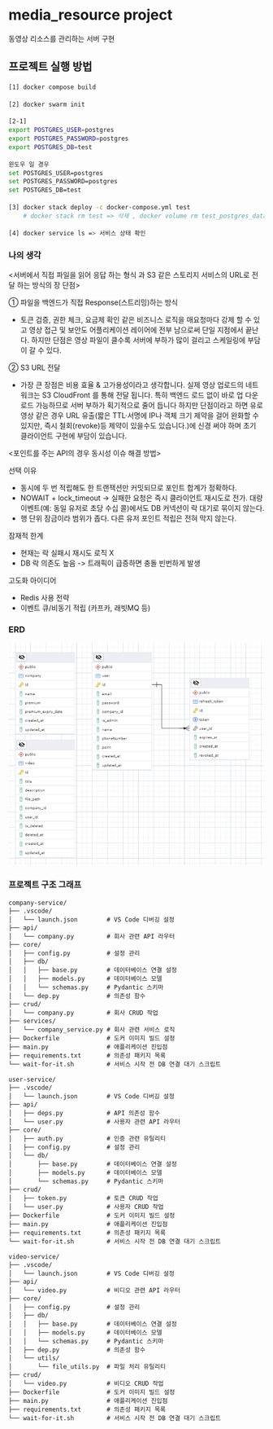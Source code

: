 # media_resource project
 동영상 리소스를 관리하는 서버 구현

## 프로젝트 실행 방법

```bash
[1] docker compose build

[2] docker swarm init

[2-1]
export POSTGRES_USER=postgres
export POSTGRES_PASSWORD=postgres
export POSTGRES_DB=test

윈도우 일 경우 
set POSTGRES_USER=postgres
set POSTGRES_PASSWORD=postgres
set POSTGRES_DB=test

[3] docker stack deploy -c docker-compose.yml test
    # docker stack rm test => 삭제 , docker volume rm test_postgres_data => 삭제

[4] docker service ls => 서비스 상태 확인

```

### 나의 생각

<서버에서 직접 파일을 읽어 응답 하는 형식 과 S3 같은 스토리지 서비스의 URL로 전달 하는 방식의 장 단점>

① 파일을 백엔드가 직접 Response(스트리밍)하는 방식

- 토큰 검증, 권한 체크, 요금제 확인 같은 비즈니스 로직을 매요청마다 강제 할 수 있고 영상 접근 및 보안도 어플리케이션 레이어에 전부 남으로써 단일 지점에서 끝난다. 하지만 단점은 영상 파일이 클수록 서버에 부하가 많이 걸리고 스케일링에 부담이 갈 수 있다.

② S3 URL 전달

- 가장 큰 장점은 비용 효율 & 고가용성이라고 생각합니다. 실제 영상 업로드의 네트워크는 S3 CloudFront 를 통해 전달 됩니다. 특히 백엔드 로드 없이 바로 업 다운로드 가능하므로 서버 부하가 획기적으로 줄어 듭니다 하지만 단점이라고 하면 유로 영상 같은 경우 URL 유출(짧은 TTL·서명에 IP나 객체 크기 제약을 걸어 완화할 수 있지만, 즉시 철회(revoke)등 제약이 있을수도 있습니다.)에 신경 써야 하며 초기 클라이언트 구현에 부담이 있습니다.

<포인트를 주는 API의 경우 동시성 이슈 해결 방법>

선택 이유

- 동시에 두 번 적립해도 한 트랜잭션만 커밋되므로 포인트 합계가 정확하다.
- NOWAIT + lock_timeout → 실패한 요청은 즉시 클라이언트 재시도로 전가. 대량 이벤트(예: 동일 유저로 초당 수십 콜)에서도 DB 커넥션이 락 대기로 묶이지 않는다.
- 행 단위 잠금이라 범위가 좁다. 다른 유저 포인트 적립은 전혀 막지 않는다.

잠재적 한계
- 현재는 락 실패시 재시도 로직 X
- DB 락 의존도 높음 -> 트래픽이 급증하면 충돌 빈번하게 발생

고도화 아이디어
- Redis 사용 전략 
- 이벤트 큐/비동기 적립 (카프카, 래빗MQ 등)

### ERD

![ERD](./ERD.png)


### 프로젝트 구조 그래프

```
company-service/
├── .vscode/
│   └── launch.json        # VS Code 디버깅 설정
├── api/
│   └── company.py         # 회사 관련 API 라우터
├── core/
│   ├── config.py          # 설정 관리
│   ├── db/
│   │   ├── base.py        # 데이터베이스 연결 설정
│   │   ├── models.py      # 데이터베이스 모델
│   │   └── schemas.py     # Pydantic 스키마
│   └── dep.py             # 의존성 함수
├── crud/
│   └── company.py         # 회사 CRUD 작업
├── services/
│   └── company_service.py # 회사 관련 서비스 로직
├── Dockerfile             # 도커 이미지 빌드 설정
├── main.py                # 애플리케이션 진입점
├── requirements.txt       # 의존성 패키지 목록
└── wait-for-it.sh         # 서비스 시작 전 DB 연결 대기 스크립트
```
```
user-service/
├── .vscode/
│   └── launch.json        # VS Code 디버깅 설정
├── api/
│   ├── deps.py            # API 의존성 함수
│   └── user.py            # 사용자 관련 API 라우터
├── core/
│   ├── auth.py            # 인증 관련 유틸리티
│   ├── config.py          # 설정 관리
│   └── db/
│       ├── base.py        # 데이터베이스 연결 설정
│       ├── models.py      # 데이터베이스 모델
│       └── schemas.py     # Pydantic 스키마
├── crud/
│   ├── token.py           # 토큰 CRUD 작업
│   └── user.py            # 사용자 CRUD 작업
├── Dockerfile             # 도커 이미지 빌드 설정
├── main.py                # 애플리케이션 진입점
├── requirements.txt       # 의존성 패키지 목록
└── wait-for-it.sh         # 서비스 시작 전 DB 연결 대기 스크립트
```
```
video-service/
├── .vscode/
│   └── launch.json        # VS Code 디버깅 설정
├── api/
│   └── video.py           # 비디오 관련 API 라우터
├── core/
│   ├── config.py          # 설정 관리
│   ├── db/
│   │   ├── base.py        # 데이터베이스 연결 설정
│   │   ├── models.py      # 데이터베이스 모델
│   │   └── schemas.py     # Pydantic 스키마
│   ├── dep.py             # 의존성 함수
│   └── utils/
│       └── file_utils.py  # 파일 처리 유틸리티
├── crud/
│   └── video.py           # 비디오 CRUD 작업
├── Dockerfile             # 도커 이미지 빌드 설정
├── main.py                # 애플리케이션 진입점
├── requirements.txt       # 의존성 패키지 목록
└── wait-for-it.sh         # 서비스 시작 전 DB 연결 대기 스크립트
```

